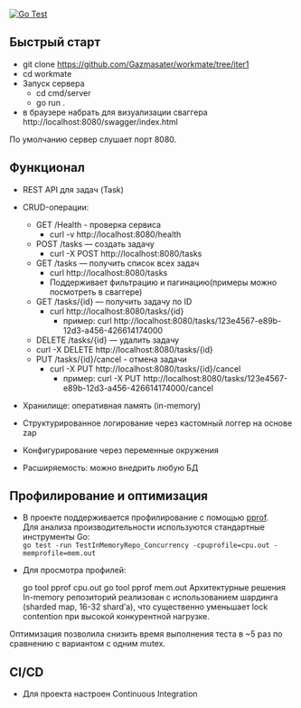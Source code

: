 [![Go Test](https://github.com/Gazmasater/workmate/actions/workflows/go.yml/badge.svg?branch=iter1)](https://github.com/Gazmasater/workmate/actions/workflows/go.yml)


## Быстрый старт

- git clone  https://github.com/Gazmasater/workmate/tree/iter1
- cd workmate
- Запуск сервера
  - cd cmd/server
  - go run .
- в браузере набрать для визуализации сваггера http://localhost:8080/swagger/index.html


По умолчанию сервер слушает порт 8080.

## Функционал

- REST API для задач (Task)
- CRUD-операции:

  - GET /Health - проверка сервиса
    - curl -v http://localhost:8080/health 
  - POST /tasks — создать задачу
    - curl -X POST http://localhost:8080/tasks 
  - GET /tasks — получить список всех задач
    - curl http://localhost:8080/tasks
    - Поддерживает фильтрацию и пагинацию(примеры можно посмотреть в сваггере)
  - GET /tasks/{id} — получить задачу по ID
    - curl http://localhost:8080/tasks/{id}
      - пример:
curl http://localhost:8080/tasks/123e4567-e89b-12d3-a456-426614174000
   - DELETE /tasks/{id} — удалить задачу
    - curl -X DELETE http://localhost:8080/tasks/{id} 
  - PUT /tasks/{id}/cancel - отмена задачи
    - curl -X PUT http://localhost:8080/tasks/{id}/cancel
      - пример:
curl -X PUT http://localhost:8080/tasks/123e4567-e89b-12d3-a456-426614174000/cancel
 
- Хранилище: оперативная память (in-memory)
- Структурированное логирование через кастомный логгер на основе zap
- Конфигурирование через переменные окружения
- Расширяемость: можно внедрить любую БД

## Профилирование и оптимизация

- В проекте поддерживается профилирование с помощью [pprof](https://pkg.go.dev/net/http/pprof).  
  Для анализа производительности используются стандартные инструменты Go:  
  `go test -run TestInMemoryRepo_Concurrency -cpuprofile=cpu.out -memprofile=mem.out`
- Для просмотра профилей:
  
  go tool pprof cpu.out
  go tool pprof mem.out
Архитектурные решения
In-memory репозиторий реализован с использованием шардинга (sharded map, 16-32 shard’а), что существенно уменьшает lock contention при высокой конкурентной нагрузке.

Оптимизация позволила снизить время выполнения теста в ~5 раз по сравнению с вариантом с одним mutex.

## CI/CD

- Для проекта настроен Continuous Integration 
